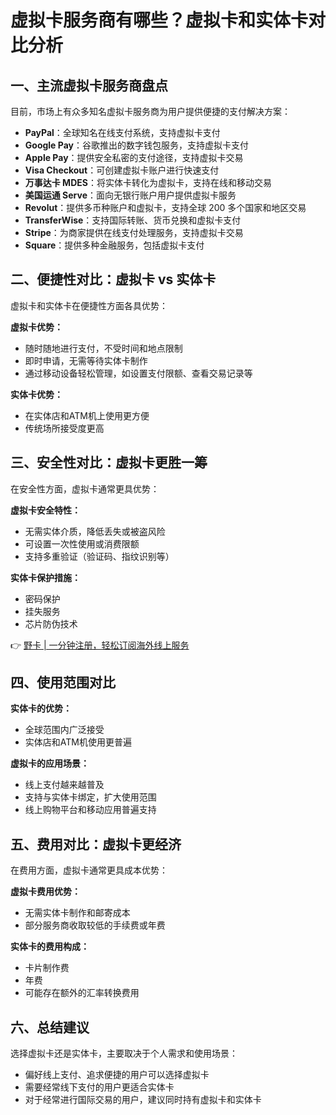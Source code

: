 # 虚拟卡服务商有哪些？虚拟卡和实体卡对比分析

## 一、主流虚拟卡服务商盘点

目前，市场上有众多知名虚拟卡服务商为用户提供便捷的支付解决方案：

- **PayPal**：全球知名在线支付系统，支持虚拟卡支付
- **Google Pay**：谷歌推出的数字钱包服务，支持虚拟卡支付
- **Apple Pay**：提供安全私密的支付途径，支持虚拟卡交易
- **Visa Checkout**：可创建虚拟卡账户进行快速支付
- **万事达卡 MDES**：将实体卡转化为虚拟卡，支持在线和移动交易
- **美国运通 Serve**：面向无银行账户用户提供虚拟卡服务
- **Revolut**：提供多币种账户和虚拟卡，支持全球 200 多个国家和地区交易
- **TransferWise**：支持国际转账、货币兑换和虚拟卡支付
- **Stripe**：为商家提供在线支付处理服务，支持虚拟卡交易
- **Square**：提供多种金融服务，包括虚拟卡支付

## 二、便捷性对比：虚拟卡 vs 实体卡

虚拟卡和实体卡在便捷性方面各具优势：

**虚拟卡优势：**
- 随时随地进行支付，不受时间和地点限制
- 即时申请，无需等待实体卡制作
- 通过移动设备轻松管理，如设置支付限额、查看交易记录等

**实体卡优势：**
- 在实体店和ATM机上使用更方便
- 传统场所接受度更高

## 三、安全性对比：虚拟卡更胜一筹

在安全性方面，虚拟卡通常更具优势：

**虚拟卡安全特性：**
- 无需实体介质，降低丢失或被盗风险
- 可设置一次性使用或消费限额
- 支持多重验证（验证码、指纹识别等）

**实体卡保护措施：**
- 密码保护
- 挂失服务
- 芯片防伪技术

👉 [野卡 | 一分钟注册，轻松订阅海外线上服务](https://bbtdd.com/yeka)

## 四、使用范围对比

**实体卡的优势：**
- 全球范围内广泛接受
- 实体店和ATM机使用更普遍

**虚拟卡的应用场景：**
- 线上支付越来越普及
- 支持与实体卡绑定，扩大使用范围
- 线上购物平台和移动应用普遍支持

## 五、费用对比：虚拟卡更经济

在费用方面，虚拟卡通常更具成本优势：

**虚拟卡费用优势：**
- 无需实体卡制作和邮寄成本
- 部分服务商收取较低的手续费或年费

**实体卡的费用构成：**
- 卡片制作费
- 年费
- 可能存在额外的汇率转换费用

## 六、总结建议

选择虚拟卡还是实体卡，主要取决于个人需求和使用场景：

- 偏好线上支付、追求便捷的用户可以选择虚拟卡
- 需要经常线下支付的用户更适合实体卡
- 对于经常进行国际交易的用户，建议同时持有虚拟卡和实体卡